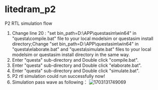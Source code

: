 # litedram_p2
P2 RTL simulation flow
1. Change line 20 : "set bin_path=D:\\APP\\questasim\\win64" in "questa\compile.bat" file to your local modelsim or questasim install directory;Change "set bin_path=D:\\APP\\questasim\\win64" in "questa\elaborate.bat" and  "questa\simulate.bat" files to your local modelsim or questasim install directory in the same way.
2. Enter "questa" sub-directory and Double click "compile.bat".
3. Enter "questa" sub-directory and Double click "elaborate.bat".
4. Enter "questa" sub-directory and Double click "simulate.bat".
5. P2 rtl simulation could run successfully now!
6. Simulation pass wave as following：
   ![1703131749069](https://github.com/chinafpga/litedram_p2/assets/522003/1659720a-61b6-40d7-8f9d-feb16fe7a2bd)
